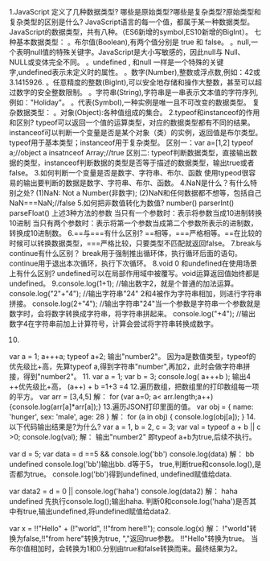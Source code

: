 1.JavaScript 定义了几种数据类型? 哪些是原始类型?哪些是复杂类型?原始类型和复杂类型的区别是什么?
JavaScript语言的每一个值，都属于某一种数据类型。JavaScript的数据类型，共有八种。（ES6新增的symbol,ES10新增的BigInt）。
七种基本数据类型：
。布尔值(Boolean),有两个值分别是 true 和 false。
。null,一个表明null值的特殊关键字。JavaScript是大小写敏感的，因此null与 Null、NULL或变体完全不同。
。undefined , 和null 一样是一个特殊的关键字,undefined表示未定义时的属性。
。数字(Number),整数或浮点数,例如：42或3.1415926.
。任意精度的整数(BigInt),可以安全地存储和操作大整数，甚至可以超过数字的安全整数限制。
。字符串(String),字符串是一串表示文本值的字符序列, 例如："Holiday"。
。代表(Symbol),一种实例是唯一且不可改变的数据类型。
复杂数据类型：
。对象(Object):各种值组成的集合。
2.typeof和instanceof的作用和区别?
typeof可以返回一个值的运算类型，对应的数据类型都有不同的结果。
instanceof可以判断一个变量是否是某个对象（类）的实例，返回值是布尔类型。
typeof用于基本类型；instanceof用于复杂类型。
区别一：var a=[1,2]
typeof a;//object
a insatnceof Array;//true
区别二: typeof判断数据类型，直接输出数据的类型，instanceof判断数据的类型是否等于描述的数据类型，输出true或者false。
3.如何判断一个变量是否是数字、字符串、布尔、函数
使用typeod很容易的输出要判断的数据是数字、字符串、布尔、函数。
4.NaN是什么？有什么特别之处?
(1)NaN: Not a Number(非数字);
(2)NaN和任何数据都不想等，包括自己
NaN===NaN;//false
5.如何把非数值转化为数值?
number() parserInt() parseFloat() 上述3种方法的参数
当只有一个参数时：表示将参数当成10进制转换10进制
当只有两个参数时：表示将第一个参数当成第二个参数所表示的进制数，转换成10进制数。
6.==与===有什么区别?
==相等，===严格相等。==在比较的时候可以转换数据类型，===严格比较，只要类型不匹配就返回false。
7.break与continue有什么区别？
break用于强制推出循环体，执行循环后面的语句。 continue用于退出本次循环，执行下次循环。
8.void 0 和undefined在使用场景上有什么区别?
undefined可以在局部作用域中被覆写。void运算返回值始终都是undefined。
9.console.log(1+1); //输出数字2，就是个普通的加法运算。
console.log("2"+"4"); //输出字符串"24" 2和4被作为字符串相加，则进行字符串拼接。
console.log(2+"4"); //输出字符串"24"当一个参数是字符串一个参数就是数字时，会将数字转换成字符串，将字符串拼起来。
console.log("+4"); //输出数字4在字符串前加上计算符号，计算会尝试将字符串转换成数字。

10.
var a = 1;
a+++a;
typeof a+2;
输出"number2"。
因为a是数值类型，typeof的优先级比+高，先算typeof a,得到字符串"number",再加2，此时会做字符串拼接，得到"number2"。
11.
var a = 1;
var b = 3;
console.log( a+++b );
输出4
++优先级比+高， (a++) + b =1+3 =4
12.遍历数组，把数组里的打印数组每一项的平方。
var arr = [3,4,5]
解：
for (var a=0; a< arr.length;a++) {console.log(arr[a]*arr[a]);}
13.遍历JSON打印里面的值。
var obj = {
    name: 'hunger',
    sex: 'male',
    age: 28
}
解：
for (a in obj) {
    console.log(obj[a]);
}
14.以下代码输出结果是?为什么?
var a = 1, b = 2, c = 3;
var val = typeof a + b || c >0;
console.log(val);
解：
输出"number2" 即typeof a+b为true,后续不执行。

var d = 5;
var data = d ==5 && console.log('bb')
console.log(data)
解：
bb
undefined
console.log('bb')输出bb.
d等于5， true,判断true和console.log(),是否都为true。
console.log('bb')得到undefined, undefined赋值给data.

var data2 = d = 0 || console.log('haha')
console.log(data2)
解：
haha
undefined
先执行console.log();输出haha.
判断0和console.log('haha')是否其中有true,输出undefined,将undefined赋值给data2.

var x = !!"Hello" + (!"world", !!"from here!!");
console.log(x)
解：
!"world"转换为false,!!"from here"转换为true, ","返回true参数。
!!"Hello"转换为true。
当布尔值相加时，会转换为1和0.分别由true和false转换而来。最终结果为2。